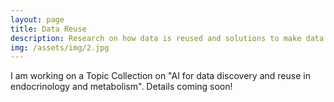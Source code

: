 ```yaml
---
layout: page
title: Data Reuse
description: Research on how data is reused and solutions to make data more valuable.
img: /assets/img/2.jpg
---
```


I am working on a Topic Collection on "AI for data discovery and reuse in endocrinology and metabolism". Details coming soon! 
